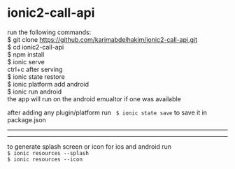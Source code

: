 # ionic2-call-api  
run the following commands:  
$ git clone https://github.com/karimabdelhakim/ionic2-call-api.git  
$ cd ionic2-call-api  
$ npm install  
$ ionic serve  
ctrl+c after serving  
$ ionic state restore  
$ ionic platform add android  
$ ionic run android  
the app will run on the android emualtor if one was available

after adding any plugin/platform run <code> $ ionic state save</code>  to save it in package.json
<hr>  
<hr>  
to generate splash screen or icon for ios and android run<br>
<code>$ ionic resources --splash</code><br>
<code>$ ionic resources --icon</code>

